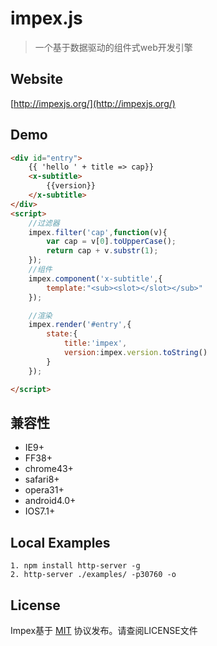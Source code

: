 # impex.js

> 一个基于数据驱动的组件式web开发引擎

## Website
[http://impexjs.org/](http://impexjs.org/)

## Demo

```html
<div id="entry">
    {{ 'hello ' + title => cap}}
    <x-subtitle>
        {{version}}
    </x-subtitle>
</div>
<script>
	//过滤器
    impex.filter('cap',function(v){
        var cap = v[0].toUpperCase();
        return cap + v.substr(1);
    });
    //组件
    impex.component('x-subtitle',{
        template:"<sub><slot></slot></sub>"
    });

    //渲染
    impex.render('#entry',{
        state:{
            title:'impex',
            version:impex.version.toString()
        }
    });

</script>
```

## 兼容性
* IE9+
* FF38+
* chrome43+
* safari8+
* opera31+
* android4.0+
* IOS7.1+

## Local Examples

```
1. npm install http-server -g
2. http-server ./examples/ -p30760 -o
```

## License

Impex基于 [MIT](http://opensource.org/licenses/MIT) 协议发布。请查阅LICENSE文件
